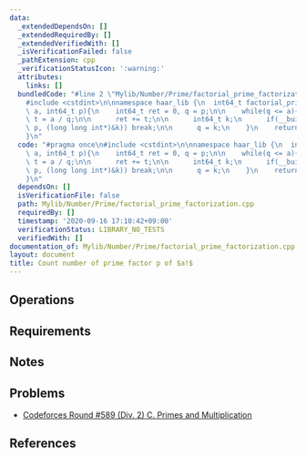 ```yaml
---
data:
  _extendedDependsOn: []
  _extendedRequiredBy: []
  _extendedVerifiedWith: []
  _isVerificationFailed: false
  _pathExtension: cpp
  _verificationStatusIcon: ':warning:'
  attributes:
    links: []
  bundledCode: "#line 2 \"Mylib/Number/Prime/factorial_prime_factorization.cpp\"\n\
    #include <cstdint>\n\nnamespace haar_lib {\n  int64_t factorial_prime_factorization(int64_t\
    \ a, int64_t p){\n    int64_t ret = 0, q = p;\n\n    while(q <= a){\n      int64_t\
    \ t = a / q;\n\n      ret += t;\n\n      int64_t k;\n      if(__builtin_smulll_overflow(q,\
    \ p, (long long int*)&k)) break;\n\n      q = k;\n    }\n    return ret;\n  }\n\
    }\n"
  code: "#pragma once\n#include <cstdint>\n\nnamespace haar_lib {\n  int64_t factorial_prime_factorization(int64_t\
    \ a, int64_t p){\n    int64_t ret = 0, q = p;\n\n    while(q <= a){\n      int64_t\
    \ t = a / q;\n\n      ret += t;\n\n      int64_t k;\n      if(__builtin_smulll_overflow(q,\
    \ p, (long long int*)&k)) break;\n\n      q = k;\n    }\n    return ret;\n  }\n\
    }\n"
  dependsOn: []
  isVerificationFile: false
  path: Mylib/Number/Prime/factorial_prime_factorization.cpp
  requiredBy: []
  timestamp: '2020-09-16 17:10:42+09:00'
  verificationStatus: LIBRARY_NO_TESTS
  verifiedWith: []
documentation_of: Mylib/Number/Prime/factorial_prime_factorization.cpp
layout: document
title: Count number of prime factor p of $a!$
---
```


## Operations

## Requirements

## Notes

## Problems

- [Codeforces Round #589 (Div. 2) C. Primes and Multiplication](https://codeforces.com/contest/1228/problem/C)

## References
